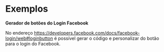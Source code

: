 # Exemplos

__Gerador de botões do Login Facebook__

No endereço https://developers.facebook.com/docs/facebook-login/web#loginbutton é possível gerar o código e personalizar
 do botão para o login do Facebook.